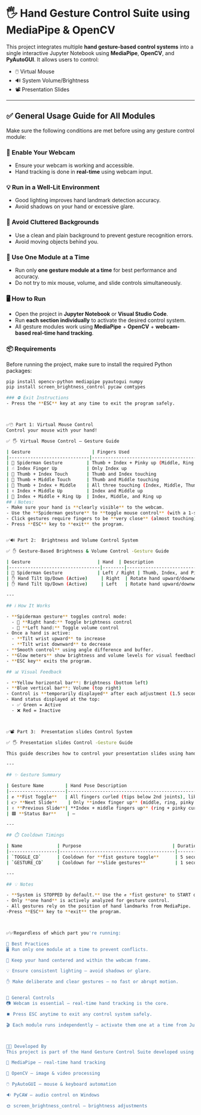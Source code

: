 # 🖐️ Hand Gesture Control Suite using MediaPipe & OpenCV

This project integrates multiple **hand gesture-based control systems** into a single interactive Jupyter Notebook using **MediaPipe**, **OpenCV**, and **PyAutoGUI**. It allows users to control:

- 🖱️ Virtual Mouse  
- 🔊 System Volume/Brightness  
- 📽️ Presentation Slides

---

## ✅ General Usage Guide for All Modules

Make sure the following conditions are met before using any gesture control module:

### 🎥 Enable Your Webcam
- Ensure your webcam is working and accessible.
- Hand tracking is done in **real-time** using webcam input.

### 💡 Run in a Well-Lit Environment
- Good lighting improves hand landmark detection accuracy.
- Avoid shadows on your hand or excessive glare.

### 🧹 Avoid Cluttered Backgrounds
- Use a clean and plain background to prevent gesture recognition errors.
- Avoid moving objects behind you.

### 🧩 Use One Module at a Time
- Run only **one gesture module at a time** for best performance and accuracy.
- Do not try to mix mouse, volume, and slide controls simultaneously.

### 🖥️ How to Run
- Open the project in **Jupyter Notebook** or **Visual Studio Code**.
- Run **each section individually** to activate the desired control system.
- All gesture modules work using **MediaPipe** + **OpenCV** + **webcam-based real-time hand tracking**.
### 📦 Requirements

Before running the project, make sure to install the required Python packages:
```bash
pip install opencv-python mediapipe pyautogui numpy
pip install screen_brightness_control pycaw comtypes

### ⛔ Exit Instructions
- Press the **ESC** key at any time to exit the program safely.



✅🖱️ Part 1: Virtual Mouse Control
Control your mouse with your hand!

✅ 🖐️ Virtual Mouse Control – Gesture Guide

| Gesture                       | Fingers Used                                | Description                       | Action               |
|------------------------------|---------------------------------------------|-----------------------------------|----------------------|
| 🤘 Spiderman Gesture         | Thumb + Index + Pinky up (Middle, Ring down) | Toggle mouse control (on/off)     | 🖱️ Enable/Disable mouse movement |
| ☝️ Index Finger Up           | Only Index up                                | Move mouse cursor                 | 🖱️ Cursor follows index tip     |
| 🤏 Thumb + Index Touch       | Thumb and Index touching                     | Perform Left Click                | 🖱️ Left-click       |
| 🤏 Thumb + Middle Touch      | Thumb and Middle touching                    | Perform Right Click               | 🖱️ Right-click      |
| 🤏 Thumb + Index + Middle    | All three touching (Index, Middle, Thumb)    | Perform Double Click              | 🖱️ Double-click     |
| ✌️ Index + Middle Up         | Index and Middle up                          | Scroll Up                         | ⬆️ Scroll content up |
| 🖖 Index + Middle + Ring Up  | Index, Middle, and Ring up                   | Scroll Down                       | ⬇️ Scroll content down |
## ℹ️ Notes:
- Make sure your hand is **clearly visible** to the webcam.
- Use the **Spiderman gesture** to **toggle mouse control** (with a 1-second cooldown).
- Click gestures require fingers to be **very close** (almost touching).
- Press **ESC** key to **exit** the program.


✅🔊 Part 2:  Brightness and Volume Control System

✅ ✋ Gesture-Based Brightness & Volume Control -Gesture Guide

| Gesture                         | Hand  | Description                                            | Action                            |
|----------------------------------|--------|--------------------------------------------------------|-----------------------------------|
| 🤘 Spiderman Gesture             | Left / Right | Thumb, Index, and Pinky up (others down)                 | Toggle control (Left = Volume, Right = Brightness) |
| ✋ Hand Tilt Up/Down (Active)     | Right  | Rotate hand upward/downward when active                | Increase / Decrease Brightness    |
| ✋ Hand Tilt Up/Down (Active)     | Left   | Rotate hand upward/downward when active                | Increase / Decrease Volume        |

---

## ℹ️ How It Works

- **Spiderman gesture** toggles control mode:
  - 🫱 **Right hand:** Toggle brightness control
  - 🫲 **Left hand:** Toggle volume control
- Once a hand is active:
  - **Tilt wrist upward** to increase
  - **Tilt wrist downward** to decrease
- **Smooth control** using angle difference and buffer.
- **Glow meters** show brightness and volume levels for visual feedback.
- **ESC key** exits the program.

## 📊 Visual Feedback

- **Yellow horizontal bar**: Brightness (bottom left)
- **Blue vertical bar**: Volume (top right)
- Control is **temporarily displayed** after each adjustment (1.5 seconds)
- Hand status displayed at the top:
  - ✅ Green = Active
  - ❌ Red = Inactive



✅📽️ Part 3:  Presentation slides Control System

✅ 🖐️ Presentation slides Control -Gesture Guide

This guide describes how to control your presentation slides using hand gestures powered by MediaPipe and OpenCV.

---

## ✨ Gesture Summary

| Gesture Name        | Hand Pose Description                                                                 | Action Triggered              | When It Works                         |
|---------------------|----------------------------------------------------------------------------------------|-------------------------------|----------------------------------------|
| ✊ **Fist Toggle**   | All fingers curled (tips below 2nd joints), like a closed fist                        | Toggle START/STOP system      | Only when **one hand is detected** + cooldown (5s) |
| 👉 **Next Slide**    | Only **index finger up** (middle, ring, pinky curled)                                 | Go to **next** slide (`→`)    | Only when system is **STARTED**       |
| ✌️ **Previous Slide**| **Index + middle fingers up** (ring + pinky curled)                                   | Go to **previous** slide (`←`)| Only when system is **STARTED**       |
| 🟩 **Status Bar**    | —                                                                                      | Displays `STARTED` (green) or `STOPPED` (red) | Always visible              |

---

## ⏱️ Cooldown Timings

| Name             | Purpose                                  | Duration     |
|------------------|-------------------------------------------|--------------|
| `TOGGLE_CD`      | Cooldown for **fist gesture toggle**      | 5 seconds    |
| `GESTURE_CD`     | Cooldown for **slide gestures**           | 1 second     |

---

## 💡 Notes

- **System is STOPPED by default.** Use the ✊ *fist gesture* to START or STOP it.
- Only **one hand** is actively analyzed for gesture control.
- All gestures rely on the position of hand landmarks from MediaPipe.
-Press **ESC** key to **exit** the program.



✅✅Regardless of which part you're running:

🧠 Best Practices
🖥️ Run only one module at a time to prevent conflicts.

🎯 Keep your hand centered and within the webcam frame.

💡 Ensure consistent lighting — avoid shadows or glare.

✋ Make deliberate and clear gestures — no fast or abrupt motion.


🔁 General Controls
📷 Webcam is essential — real-time hand tracking is the core.

⏹️ Press ESC anytime to exit any control system safely.

🎬 Each module runs independently — activate them one at a time from Jupyter Notebook or VS Code.



👨‍💻 Developed By
This project is part of the Hand Gesture Control Suite developed using:

🧠 MediaPipe – real-time hand tracking

🧰 OpenCV – image & video processing

🖱️ PyAutoGUI – mouse & keyboard automation

🔉 PyCAW – audio control on Windows

🌞 screen_brightness_control – brightness adjustments





